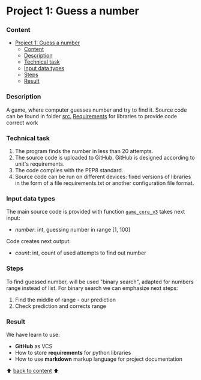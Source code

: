 # Project 1: Guess a number

### Content

- [Project 1: Guess a number](#project-1-guess-a-number)
    - [Content](#content)
    - [Description](#description)
    - [Technical task](#technical-task)
    - [Input data types](#input-data-types)
    - [Steps](#steps)
    - [Result](#result)

### Description
A game, where computer guesses number and try to find it.
Source code can be found in folder [src.](https://github.com/Kontrosha/sf_data_science/tree/main/guees_a_number/src)
[Requirements](https://github.com/Kontrosha/sf_data_science/blob/main/guees_a_number/requirements.txt) for libraries to provide code correct work 

### Technical task
1. The program finds the number in less than 20 attempts.
2. The source code is uploaded to GitHub.
GitHub is designed according to unit's requirements.
3. The code complies with the PEP8 standard.
4. Source code can be run on different devices: fixed versions of libraries in the form of a file requirements.txt or another configuration file format.

### Input data types
The main source code is provided with function [`game_core_v3`](src/baseline.ipynb#"id": "IvaUUPIe-2fN") takes next input:
- *number*: int, guessing number in range [1, 100]

Code creates next output:
- *count*: int, count of used attempts to find out number

### Steps
To find guessed number, will be used "binary search", adapted for numbers range instead of list.
For binary search we can emphasize next steps:
1. Find the middle of range - our prediction
2. Check prediction and corrects range
### Result
We have learn to use:
- **GitHub** as VCS
- How to store **requirements** for python libraries
- How to use **markdown** markup language for project documentation


⬆️ [back to content](#content) ⬆️
